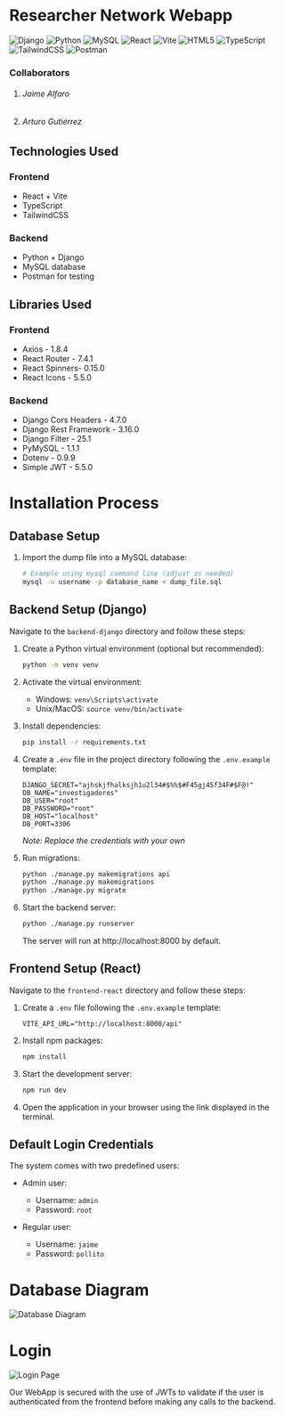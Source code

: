 # Researcher Network Webapp

![Django](https://img.shields.io/badge/Django-092E20?style=for-the-badge&logo=django&logoColor=white) ![Python](https://img.shields.io/badge/Python-3776AB?style=for-the-badge&logo=python&logoColor=white) ![MySQL](https://img.shields.io/badge/MySQL-4479A1?style=for-the-badge&logo=mysql&logoColor=white)
![React](https://img.shields.io/badge/React-20232A?style=for-the-badge&logo=react&logoColor=61DAFB) ![Vite](https://img.shields.io/badge/Vite-646CFF?style=for-the-badge&logo=vite&logoColor=white) ![HTML5](https://img.shields.io/badge/HTML5-E34F26?style=for-the-badge&logo=html5&logoColor=white) ![TypeScript](https://img.shields.io/badge/typescript-%23007ACC.svg?style=for-the-badge&logo=typescript&logoColor=white) ![TailwindCSS](https://img.shields.io/badge/tailwindcss-%2338B2AC.svg?style=for-the-badge&logo=tailwind-css&logoColor=white)
![Postman](https://img.shields.io/badge/Postman-FF6C37?style=for-the-badge&logo=postman&logoColor=white)

### Collaborators

1. ###### Jaime Alfaro
2. ###### Arturo Gutiérrez

## Technologies Used

### Frontend

- React + Vite
- TypeScript
- TailwindCSS

### Backend

- Python + Django
- MySQL database
- Postman for testing

## Libraries Used

### Frontend

- Axios - 1.8.4
- React Router - 7.4.1
- React Spinners- 0.15.0
- React Icons - 5.5.0

### Backend

- Django Cors Headers - 4.7.0
- Django Rest Framework - 3.16.0
- Django Filter - 25.1
- PyMySQL - 1.1.1
- Dotenv - 0.9.9
- Simple JWT - 5.5.0

# Installation Process

## Database Setup

1. Import the dump file into a MySQL database:
   ```bash
   # Example using mysql command line (adjust as needed)
   mysql -u username -p database_name < dump_file.sql
   ```

## Backend Setup (Django)

Navigate to the `backend-django` directory and follow these steps:

1. Create a Python virtual environment (optional but recommended):

   ```bash
   python -m venv venv
   ```

2. Activate the virtual environment:

   - Windows: `venv\Scripts\activate`
   - Unix/MacOS: `source venv/bin/activate`

3. Install dependencies:

   ```bash
   pip install -r requirements.txt
   ```

4. Create a `.env` file in the project directory following the `.env.example` template:

   ```
   DJANGO_SECRET="ajhskjfhalksjh1u2l34#$%%$#F45gj45f34F#$F@!"
   DB_NAME="investigadores"
   DB_USER="root"
   DB_PASSWORD="root"
   DB_HOST="localhost"
   DB_PORT=3306
   ```

   _Note: Replace the credentials with your own_

5. Run migrations:

   ```bash
   python ./manage.py makemigrations api
   python ./manage.py makemigrations
   python ./manage.py migrate
   ```

6. Start the backend server:
   ```bash
   python ./manage.py runserver
   ```
   The server will run at http://localhost:8000 by default.

## Frontend Setup (React)

Navigate to the `frontend-react` directory and follow these steps:

1. Create a `.env` file following the `.env.example` template:

   ```
   VITE_API_URL="http://localhost:8000/api"
   ```

2. Install npm packages:

   ```bash
   npm install
   ```

3. Start the development server:

   ```bash
   npm run dev
   ```

4. Open the application in your browser using the link displayed in the terminal.

## Default Login Credentials

The system comes with two predefined users:

- Admin user:

  - Username: `admin`
  - Password: `root`

- Regular user:
  - Username: `jaime`
  - Password: `pollito`

# Database Diagram

![Database Diagram](https://github.com/user-attachments/assets/9a429603-e376-408e-8590-fed95bdb715e)

# Login

![Login Page](https://github.com/user-attachments/assets/7ed0bf3c-c469-4226-86f7-b6807a1a8590)

Our WebApp is secured with the use of JWTs to validate if the user is authenticated from the frontend before making any calls to the backend.
